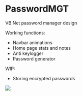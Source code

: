 # PasswordMGT
VB.Net password manager design

Working functions:

- Navbar animations
- Home page stats and notes
- Anti keylogger 
- Password generator

WIP:

- Storing encrypted passwords

<img src="blob:https://imgur.com/c5dcc3e5-dfe1-45e4-852a-22e4ad7608f1">
